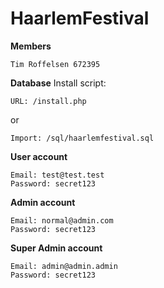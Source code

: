 # HaarlemFestival

**Members**

```
Tim Roffelsen 672395
```

**Database**
Install script:

```
URL: /install.php
```

or

```
Import: /sql/haarlemfestival.sql
```

**User account**

```
Email: test@test.test
Password: secret123
```

**Admin account**

```
Email: normal@admin.com
Password: secret123
```

**Super Admin account**

```
Email: admin@admin.admin
Password: secret123
```
